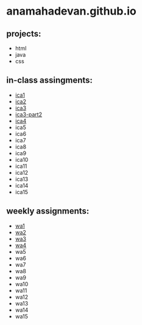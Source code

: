 # anamahadevan.github.io




## projects:
* html
* java
* css

## in-class assingments:
* [ica1](https://docs.google.com/document/d/15EPhaM7IeliXMuuJs00CyBdzzLgC-jN4Yqa44iOBdj0/edit?usp=sharing)
* [ica2](https://docs.google.com/document/d/169MR_Vl_k5d7mL8-MEoeVV45ohrbcvjF0X6RIxwM-Ig/edit?usp=sharing)
* [ica3](https://anamahadevan.github.io/ica/ica3a)
* [ica3-part2](https://anamahadevan.github.io/ica/ica3-part2/)
* [ica4](https://anamahadevan.github.io/ica/ica4)
* ica5
* ica6
* ica7
* ica8
* ica9
* ica10
* ica11
* ica12
* ica13
* ica14
* ica15

## weekly assignments: 
* [wa1](https://anamahadevan.github.io/wa/wa1)
* [wa2](https://anamahadevan.github.io/wa/wa2)
* [wa3](https://anamahadevan.github.io/wa/wa3)
* [wa4](https://anamahadevan.github.io/wa/wa4)
* wa5
* wa6
* wa7
* wa8
* wa9
* wa10
* wa11
* wa12
* wa13
* wa14
* wa15
